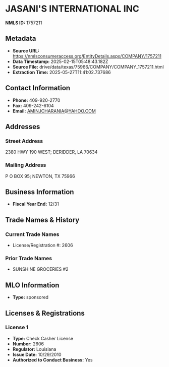 # JASANI'S INTERNATIONAL INC

**NMLS ID:** 1757211

## Metadata
- **Source URL:** https://nmlsconsumeraccess.org/EntityDetails.aspx/COMPANY/1757211
- **Data Timestamp:** 2025-02-15T05:48:43.182Z
- **Source File:** drive/data/texas/75966/COMPANY/COMPANY_1757211.html
- **Extraction Time:** 2025-05-27T11:41:02.737686

## Contact Information
- **Phone:** 409-920-2770
- **Fax:** 409-242-6104
- **Email:** AMINJCHARANIA@YAHOO.COM

## Addresses
### Street Address
2380 HWY 190 WEST; DERIDDER, LA 70634

### Mailing Address
P O BOX 95; NEWTON, TX 75966

## Business Information
- **Fiscal Year End:** 12/31

## Trade Names & History
### Current Trade Names
- License/Registration #: 2606

### Prior Trade Names
- SUNSHINE GROCERIES #2

## MLO Information
- **Type:** sponsored

## Licenses & Registrations

### License 1
- **Type:** Check Casher License
- **Number:** 2606
- **Regulator:** Louisiana
- **Issue Date:** 10/29/2010
- **Authorized to Conduct Business:** Yes
